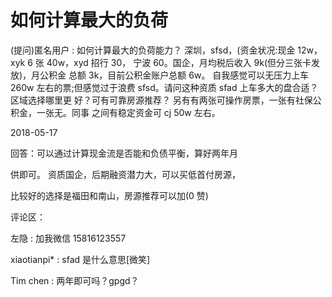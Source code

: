 # 如何计算最大的负荷

(提问)匿名用户 : 如何计算最大的负荷能力？ 深圳，sfsd，(资金状况:现金 12w，xyk 6 张 40w，xyd 招行 30， 宁波 60。国企，月均税后收入 9k(但分三张卡发放)，月公积金 总额 3k，目前公积金账户总额 6w。 自我感觉可以无压力上车 260w 左右的票;但感觉过于浪费 sfsd。请问这种资质 sfad 上车多大的盘合适？区域选择哪里更 好？可有可靠房源推荐？ 另有有两张可操作房票，一张有社保公积金，一张无。同事 之间有稳定资金可 cj 50w 左右。

2018-05-17

回答：可以通过计算现金流是否能和负债平衡，算好两年月

供即可。 资质国企，后期融资潜力大，可以买低首付房源，

比较好的选择是福田和南山，房源推荐可以加(0 赞)

评论区：

左隐 : 加我微信 15816123557

xiaotianpi* : sfad 是什么意思[微笑]

Tim chen : 两年即可吗？gpgd？